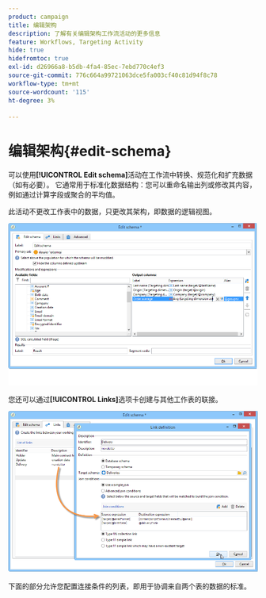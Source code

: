 ```yaml
---
product: campaign
title: 编辑架构
description: 了解有关编辑架构工作流活动的更多信息
feature: Workflows, Targeting Activity
hide: true
hidefromtoc: true
exl-id: d26966a8-b5db-4fa4-85ec-7ebd770c4ef3
source-git-commit: 776c664a99721063dce5fa003cf40c81d94f8c78
workflow-type: tm+mt
source-wordcount: '115'
ht-degree: 3%

---
```


# 编辑架构{#edit-schema}



可以使用&#x200B;**[!UICONTROL Edit schema]**&#x200B;活动在工作流中转换、规范化和扩充数据（如有必要）。 它通常用于标准化数据结构：您可以重命名输出列或修改其内容，例如通过计算字段或聚合的平均值。

此活动不更改工作表中的数据，只更改其架构，即数据的逻辑视图。

![](assets/wf_manipulation_box.png)

您还可以通过&#x200B;**[!UICONTROL Links]**&#x200B;选项卡创建与其他工作表的联接。

![](assets/wf_manipulation_box_link_tab.png)

下面的部分允许您配置连接条件的列表，即用于协调来自两个表的数据的标准。
